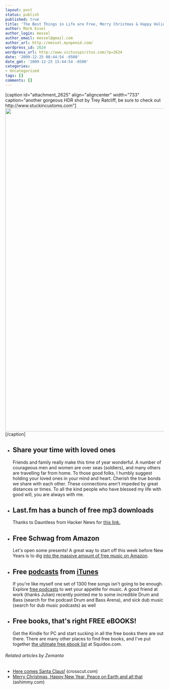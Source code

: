 ```yaml
---
layout: post
status: publish
published: true
title: 'The Best Things in Life are Free, Merry Christmas & Happy Holidays '
author: Mark Essel
author_login: messel
author_email: messel@gmail.com
author_url: http://messel.myopenid.com/
wordpress_id: 2624
wordpress_url: http://www.victusspiritus.com/?p=2624
date: '2009-12-25 08:44:54 -0500'
date_gmt: '2009-12-25 15:44:54 -0500'
categories:
- Uncategorized
tags: []
comments: []
---
```

<p>[caption id="attachment_2625" align="aligncenter" width="733" caption="another gorgeous HDR shot by Trey Ratcliff, be sure to check out http://www.stuckincustoms.com"]<a href="http://www.stuckincustoms.com/2009/12/25/merry-christmas-from-the-land-of-the-free-where-tripods-are-illegal-but-i-used-one-anyway/"><img class="size-full wp-image-2625 " title="Merry Christmas" src="{{ site.url }}/assets/2009/12/4211975947_1685052739_b.jpg" alt="" width="733" height="1024" /></a>[/caption]</p>
<ul>
<li>
<h2>Share your time with loved ones</h2>
<p>Friends and family really make this time of year wonderful. A number of courageous men and women are over seas (soldiers), and many others are travelling far from home. To those good folks, I humbly suggest holding your loved ones in your mind and heart. Cherish the true bonds we share with each other. These connections aren't impeded by great distances or times. To all the kind people who have blessed my life with good will, you are always with me.</li>
<li>
<h2>Last.fm has a bunch of free mp3 downloads</h2>
<p>Thanks to Dauntless from Hacker News for <a href="http://www.last.fm/music/+free-music-downloads?fallback=1&noredirect=1">this link.</a>
</li>
<li>
<h2>Free Schwag from Amazon</h2>
<p>Let's open some presents! A great way to start off this week before New Years is to dig <a href="http://www.amazon.com/gp/search/ref=sr_nr_p_n_feature_browse-b_0?rh=i:digital-music-ss,n:!195211011,n:!251258011,n:318768011,n:334896011,n:334897011,p_n_feature_browse-bin:625151011&bbn=334897011&sort=artistalbumrank&ie=UTF8&qid=1261747020&rnid=625149011">into the massive amount of free music on Amazon</a>.</li>
<li>
<h2>Free <a class="zem_slink" title="Podcast" rel="wikipedia" href="http://en.wikipedia.org/wiki/Podcast">podcasts</a> from <a class="zem_slink" title="ITunes Store" rel="homepage" href="http://www.apple.com/itunes/">iTunes</a></h2>
<p>If you're like myself one set of 1300 free songs isn't going to be enough. Explore <a href="http://www.apple.com/itunes/podcasts/">free podcasts</a> to wet your appetite for music. A good friend at work (thanks Julian) recently pointed me to some incredible Drum and Bass (search for the podcast Drum and Bass Arena), and sick dub music (search for dub music podcasts) as well</li>
<li>
<h2>Free books, that's right FREE eBOOKS!</h2>
<p>Get the Kindle for PC and start sucking in all the free books there are out there. There are many other places to find free books, and I've put together <a href="http://www.squidoo.com/e-BookLibraries">the ultimate free ebook list</a> at Squidoo.com.</li>
</ul>
<h6 class="zemanta-related-title" style="font-size: 1em;">Related articles by Zemanta</h6>
<ul class="zemanta-article-ul">
<li class="zemanta-article-ul-li"><a href="http://crosscut.com/2009/12/24/lifestyle-leisure/19467/">Here comes Santa Claus!</a> (crosscut.com)</li>
<li class="zemanta-article-ul-li"><a href="http://www.ashimmy.com/2009/12/merry-christmas-happy-new-year-peace-on-earth-and-all-that.html">Merry Christmas, Happy New Year, Peace on Earth and all that</a> (ashimmy.com)</li>
</ul>

